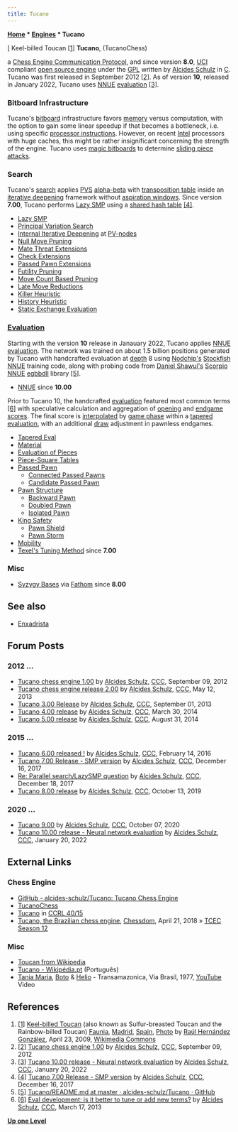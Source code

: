 ```yaml
---
title: Tucano
---
```

**[Home](Home "Home") \* [Engines](Engines "Engines") \* Tucano**



[ Keel-billed Toucan <a id="cite-note-1" href="#cite-ref-1">[1]</a>
**Tucano**, (TucanoChess)  

a [Chess Engine Communication Protocol](Chess_Engine_Communication_Protocol "Chess Engine Communication Protocol"), and since version **8.0**, [UCI](UCI "UCI") compliant [open source engine](Category:Open_Source "Category:Open Source") under the [GPL](Free_Software_Foundation#GPL "Free Software Foundation") written by [Alcides Schulz](Alcides_Schulz "Alcides Schulz") in [C](C "C"). Tucano was first released in September 2012 <a id="cite-note-2" href="#cite-ref-2">[2]</a>. As of version **10**, released in January 2022, Tucano uses [NNUE](NNUE "NNUE") [evaluation](Evaluation "Evaluation") <a id="cite-note-3" href="#cite-ref-3">[3]</a>.



### Bitboard Infrastructure


Tucano's [bitboard](Bitboards "Bitboards") infrastructure favors [memory](Memory "Memory") versus computation, with the option to gain some linear speedup if that becomes a bottleneck, i.e. using specific [processor instructions](BitScan#bsfbsr "BitScan"). 
However, on recent [Intel](Intel "Intel") processors with huge caches, this might be rather insignificant concerning the strength of the engine.
Tucano uses [magic bitboards](Magic_Bitboards "Magic Bitboards") to determine [sliding piece attacks](Sliding_Piece_Attacks "Sliding Piece Attacks").



### Search


Tucano's [search](Search "Search") applies [PVS](Principal_Variation_Search "Principal Variation Search") [alpha-beta](Alpha-Beta "Alpha-Beta") with [transposition table](Transposition_Table "Transposition Table") inside an [iterative deepening](Iterative_Deepening "Iterative Deepening") framework without [aspiration windows](Aspiration_Windows "Aspiration Windows"). 
Since version **7.00**, Tucano performs [Lazy SMP](Lazy_SMP "Lazy SMP") using a [shared hash table](Shared_Hash_Table "Shared Hash Table") <a id="cite-note-4" href="#cite-ref-4">[4]</a>.



* [Lazy SMP](Lazy_SMP "Lazy SMP")
* [Principal Variation Search](Principal_Variation_Search "Principal Variation Search")
* [Internal Iterative Deepening](Internal_Iterative_Deepening "Internal Iterative Deepening") at [PV-nodes](Node_Types#PV "Node Types")
* [Null Move Pruning](Null_Move_Pruning "Null Move Pruning")
* [Mate Threat Extensions](Mate_Threat_Extensions "Mate Threat Extensions")
* [Check Extensions](Check_Extensions "Check Extensions")
* [Passed Pawn Extensions](Passed_Pawn_Extensions "Passed Pawn Extensions")
* [Futility Pruning](Futility_Pruning "Futility Pruning")
* [Move Count Based Pruning](Futility_Pruning#MoveCountBasedPruning "Futility Pruning")
* [Late Move Reductions](Late_Move_Reductions "Late Move Reductions")
* [Killer Heuristic](Killer_Heuristic "Killer Heuristic")
* [History Heuristic](History_Heuristic "History Heuristic")
* [Static Exchange Evaluation](Static_Exchange_Evaluation "Static Exchange Evaluation")


### [Evaluation](Evaluation "Evaluation")


Starting with the version **10** release in Janauary 2022, Tucano applies [NNUE](NNUE "NNUE") [evaluation](Evaluation "Evaluation"). The network was trained on about 1.5 billion positions generated by Tucano with handcrafted evaluation at [depth](Depth "Depth") 8 using [Nodchip's](Hisayori_Noda "Hisayori Noda") [Stockfish NNUE](Stockfish_NNUE "Stockfish NNUE") training code, along with probing code from [Daniel Shawul's](Daniel_Shawul "Daniel Shawul") [Scorpio NNUE](Scorpio#ScorpioNNUE "Scorpio") [egbbdll](Scorpio#Bitbases "Scorpio") library <a id="cite-note-5" href="#cite-ref-5">[5]</a>. 



* [NNUE](NNUE "NNUE") since **10.00**


Prior to Tucano 10, the handcrafted [evaluation](Evaluation "Evaluation") featured most common terms <a id="cite-note-6" href="#cite-ref-6">[6]</a> with speculative calculation and aggregation of [opening](Opening "Opening") and [endgame](Endgame "Endgame") [scores](Score "Score"). The final score is [interpolated](https://en.wikipedia.org/wiki/Interpolation) by [game phase](Game_Phases "Game Phases") within a [tapered evaluation](Tapered_Eval "Tapered Eval"), with an additional [draw](Draw "Draw") adjustment in pawnless endgames.



* [Tapered Eval](Tapered_Eval "Tapered Eval")
* [Material](Material "Material")
* [Evaluation of Pieces](Evaluation_of_Pieces "Evaluation of Pieces")
* [Piece-Square Tables](Piece-Square_Tables "Piece-Square Tables")
* [Passed Pawn](Passed_Pawn "Passed Pawn")
	+ [Connected Passed Pawns](Connected_Passed_Pawns "Connected Passed Pawns")
	+ [Candidate Passed Pawn](Candidate_Passed_Pawn "Candidate Passed Pawn")
* [Pawn Structure](Pawn_Structure "Pawn Structure")
	+ [Backward Pawn](Backward_Pawn "Backward Pawn")
	+ [Doubled Pawn](Doubled_Pawn "Doubled Pawn")
	+ [Isolated Pawn](Isolated_Pawn "Isolated Pawn")
* [King Safety](King_Safety "King Safety")
	+ [Pawn Shield](King_Safety#PawnShield "King Safety")
	+ [Pawn Storm](King_Safety#PawnStorm "King Safety")
* [Mobility](Mobility "Mobility")
* [Texel's Tuning Method](Texel%27s_Tuning_Method "Texel's Tuning Method") since **7.00**


### Misc


* [Syzygy Bases](Syzygy_Bases "Syzygy Bases") via [Fathom](Syzygy_Bases#Fathom "Syzygy Bases") since **8.00**


## See also


* [Enxadrista](index.php?title=Enxadrista&action=edit&redlink=1 "Enxadrista (page does not exist)")


## Forum Posts


### 2012 ...


* [Tucano chess engine 1.00](http://www.talkchess.com/forum/viewtopic.php?t=45066) by [Alcides Schulz](Alcides_Schulz "Alcides Schulz"), [CCC](CCC "CCC"), September 09, 2012
* [Tucano chess engine release 2.00](http://www.talkchess.com/forum/viewtopic.php?t=47967) by [Alcides Schulz](Alcides_Schulz "Alcides Schulz"), [CCC](CCC "CCC"), May 12, 2013
* [Tucano 3.00 Release](http://www.talkchess.com/forum/viewtopic.php?t=49201) by [Alcides Schulz](Alcides_Schulz "Alcides Schulz"), [CCC](CCC "CCC"), September 01, 2013
* [Tucano 4.00 release](http://www.talkchess.com/forum/viewtopic.php?t=51803) by [Alcides Schulz](Alcides_Schulz "Alcides Schulz"), [CCC](CCC "CCC"), March 30, 2014
* [Tucano 5.00 release](http://www.talkchess.com/forum/viewtopic.php?t=53510) by [Alcides Schulz](Alcides_Schulz "Alcides Schulz"), [CCC](CCC "CCC"), August 31, 2014


### 2015 ...


* [Tucano 6.00 released !](http://www.talkchess.com/forum/viewtopic.php?t=59243) by [Alcides Schulz](Alcides_Schulz "Alcides Schulz"), [CCC](CCC "CCC"), February 14, 2016
* [Tucano 7.00 Release - SMP version](http://www.talkchess.com/forum/viewtopic.php?t=66027) by [Alcides Schulz](Alcides_Schulz "Alcides Schulz"), [CCC](CCC "CCC"), December 16, 2017
* [Re: Parallel search/LazySMP question](http://www.talkchess.com/forum3/viewtopic.php?f=7&t=66044&start=7) by [Alcides Schulz](Alcides_Schulz "Alcides Schulz"), [CCC](CCC "CCC"), December 18, 2017
* [Tucano 8.00 release](http://www.talkchess.com/forum3/viewtopic.php?f=2&t=72075) by [Alcides Schulz](Alcides_Schulz "Alcides Schulz"), [CCC](CCC "CCC"), October 13, 2019


### 2020 ...


* [Tucano 9.00](http://www.talkchess.com/forum3/viewtopic.php?f=2&t=75317) by [Alcides Schulz](Alcides_Schulz "Alcides Schulz"), [CCC](CCC "CCC"), October 07, 2020
* [Tucano 10.00 release - Neural network evaluation](https://www.talkchess.com/forum3/viewtopic.php?f=2&t=79172) by [Alcides Schulz](Alcides_Schulz "Alcides Schulz"), [CCC](CCC "CCC"), January 20, 2022


## External Links


### Chess Engine


* [GitHub - alcides-schulz/Tucano: Tucano Chess Engine](https://github.com/alcides-schulz/Tucano)
* [TucanoChess](https://sites.google.com/site/tucanochess/)
* [Tucano](http://ccrl.chessdom.com/ccrl/4040/cgi/compare_engines.cgi?family=Tucano&print=Rating+list&print=Results+table&print=LOS+table&print=Ponder+hit+table&print=Eval+difference+table&print=Comopp+gamenum+table&print=Overlap+table&print=Score+with+common+opponents) in [CCRL 40/15](CCRL "CCRL")
* [Tucano, the Brazilian chess engine](http://www.chessdom.com/tucano-the-brazilian-chess-engine/), [Chessdom](index.php?title=Chessdom&action=edit&redlink=1 "Chessdom (page does not exist)"), April 21, 2018 » [TCEC Season 12](TCEC_Season_12 "TCEC Season 12")


### Misc


* [Toucan from Wikipedia](https://en.wikipedia.org/wiki/Toucan)
* [Tucano - Wikipédia.pt](https://pt.wikipedia.org/wiki/Tucano) (Português)
* [Tania Maria](Category:Tania_Maria "Category:Tania Maria"), [Boto](https://www.discogs.com/artist/1070601-Boto) & [Helio](https://www.discogs.com/artist/1804742-Helio-3) - Transamazonica, Via Brasil, 1977, [YouTube](https://en.wikipedia.org/wiki/YouTube) Video


 
## References


1. <a id="cite-ref-1" href="#cite-note-1">[1]</a> [Keel-billed Toucan](https://en.wikipedia.org/wiki/Keel-billed_Toucan) (also known as Sulfur-breasted Toucan and the Rainbow-billed Toucan) [Faunia](https://en.wikipedia.org/wiki/Faunia), [Madrid](https://en.wikipedia.org/wiki/Madrid), [Spain](https://en.wikipedia.org/wiki/Spain), [Photo](https://commons.wikimedia.org/wiki/File:Ramphastos_sulfuratus_-Spain_-Zoo_-upper_body-8a.jpg) by [Raúl Hernández González](https://www.flickr.com/photos/24175071@N00), April 23, 2009, [Wikimedia Commons](https://en.wikipedia.org/wiki/Wikimedia_Commons)
2. <a id="cite-ref-2" href="#cite-note-2">[2]</a> [Tucano chess engine 1.00](http://www.talkchess.com/forum/viewtopic.php?t=45066) by [Alcides Schulz](Alcides_Schulz "Alcides Schulz"), [CCC](CCC "CCC"), September 09, 2012
3. <a id="cite-ref-3" href="#cite-note-3">[3]</a> [Tucano 10.00 release - Neural network evaluation](https://www.talkchess.com/forum3/viewtopic.php?f=2&t=79172) by [Alcides Schulz](Alcides_Schulz "Alcides Schulz"), [CCC](CCC "CCC"), January 20, 2022
4. <a id="cite-ref-4" href="#cite-note-4">[4]</a> [Tucano 7.00 Release - SMP version](http://www.talkchess.com/forum/viewtopic.php?t=66027) by [Alcides Schulz](Alcides_Schulz "Alcides Schulz"), [CCC](CCC "CCC"), December 16, 2017
5. <a id="cite-ref-5" href="#cite-note-5">[5]</a> [Tucano/README.md at master · alcides-schulz/Tucano · GitHub](https://github.com/alcides-schulz/Tucano/blob/master/README.md)
6. <a id="cite-ref-6" href="#cite-note-6">[6]</a> [Eval development: is it better to tune or add new terms?](http://www.talkchess.com/forum/viewtopic.php?t=47532) by [Alcides Schulz](Alcides_Schulz "Alcides Schulz"), [CCC](CCC "CCC"), March 17, 2013

**[Up one Level](Engines "Engines")**







 
